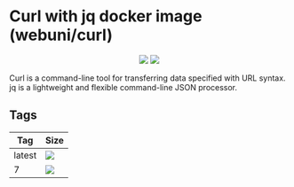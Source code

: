 Curl with jq docker image (webuni/curl)
=======================================

<p align="center">
    <img src="https://upload.wikimedia.org/wikipedia/commons/thumb/8/8a/Curl-logo.svg/200px-Curl-logo.svg.png">
    <img src="https://upload.wikimedia.org/wikipedia/commons/1/1a/Jq_logo.png">
</p>

Curl is a command-line tool for transferring data specified with URL syntax.
jq is a lightweight and flexible command-line JSON processor.

Tags
----

 Tag    | Size
--------| ----
 latest | [![](https://images.microbadger.com/badges/image/webuni/curl.svg)](https://microbadger.com/images/webuni/curl)
 7      | [![](https://images.microbadger.com/badges/image/webuni/curl:7.svg)](https://microbadger.com/images/webuni/curl:7)
